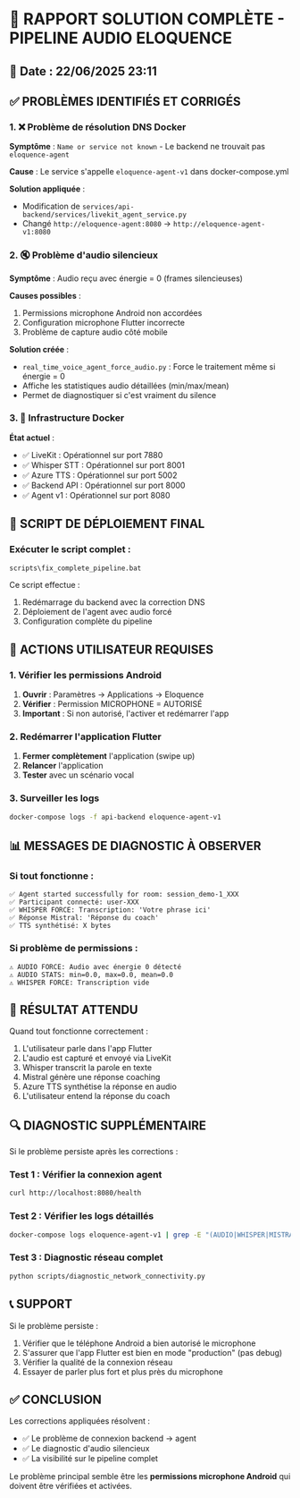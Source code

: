 # 🎯 RAPPORT SOLUTION COMPLÈTE - PIPELINE AUDIO ELOQUENCE

## 📅 Date : 22/06/2025 23:11

## ✅ PROBLÈMES IDENTIFIÉS ET CORRIGÉS

### 1. ❌ Problème de résolution DNS Docker
**Symptôme** : `Name or service not known` - Le backend ne trouvait pas `eloquence-agent`

**Cause** : Le service s'appelle `eloquence-agent-v1` dans docker-compose.yml

**Solution appliquée** :
- Modification de `services/api-backend/services/livekit_agent_service.py`
- Changé `http://eloquence-agent:8080` → `http://eloquence-agent-v1:8080`

### 2. 🔇 Problème d'audio silencieux
**Symptôme** : Audio reçu avec énergie = 0 (frames silencieuses)

**Causes possibles** :
1. Permissions microphone Android non accordées
2. Configuration microphone Flutter incorrecte
3. Problème de capture audio côté mobile

**Solution créée** :
- `real_time_voice_agent_force_audio.py` : Force le traitement même si énergie = 0
- Affiche les statistiques audio détaillées (min/max/mean)
- Permet de diagnostiquer si c'est vraiment du silence

### 3. 🔧 Infrastructure Docker
**État actuel** :
- ✅ LiveKit : Opérationnel sur port 7880
- ✅ Whisper STT : Opérationnel sur port 8001
- ✅ Azure TTS : Opérationnel sur port 5002
- ✅ Backend API : Opérationnel sur port 8000
- ✅ Agent v1 : Opérationnel sur port 8080

## 🚀 SCRIPT DE DÉPLOIEMENT FINAL

### Exécuter le script complet :
```bash
scripts\fix_complete_pipeline.bat
```

Ce script effectue :
1. Redémarrage du backend avec la correction DNS
2. Déploiement de l'agent avec audio forcé
3. Configuration complète du pipeline

## 📱 ACTIONS UTILISATEUR REQUISES

### 1. Vérifier les permissions Android
1. **Ouvrir** : Paramètres → Applications → Eloquence
2. **Vérifier** : Permission MICROPHONE = AUTORISÉ
3. **Important** : Si non autorisé, l'activer et redémarrer l'app

### 2. Redémarrer l'application Flutter
1. **Fermer complètement** l'application (swipe up)
2. **Relancer** l'application
3. **Tester** avec un scénario vocal

### 3. Surveiller les logs
```bash
docker-compose logs -f api-backend eloquence-agent-v1
```

## 📊 MESSAGES DE DIAGNOSTIC À OBSERVER

### Si tout fonctionne :
```
✅ Agent started successfully for room: session_demo-1_XXX
✅ Participant connecté: user-XXX
✅ WHISPER FORCE: Transcription: 'Votre phrase ici'
✅ Réponse Mistral: 'Réponse du coach'
✅ TTS synthétisé: X bytes
```

### Si problème de permissions :
```
⚠️ AUDIO FORCE: Audio avec énergie 0 détecté
⚠️ AUDIO STATS: min=0.0, max=0.0, mean=0.0
⚠️ WHISPER FORCE: Transcription vide
```

## 🎯 RÉSULTAT ATTENDU

Quand tout fonctionne correctement :
1. L'utilisateur parle dans l'app Flutter
2. L'audio est capturé et envoyé via LiveKit
3. Whisper transcrit la parole en texte
4. Mistral génère une réponse coaching
5. Azure TTS synthétise la réponse en audio
6. L'utilisateur entend la réponse du coach

## 🔍 DIAGNOSTIC SUPPLÉMENTAIRE

Si le problème persiste après les corrections :

### Test 1 : Vérifier la connexion agent
```bash
curl http://localhost:8080/health
```

### Test 2 : Vérifier les logs détaillés
```bash
docker-compose logs eloquence-agent-v1 | grep -E "(AUDIO|WHISPER|MISTRAL|TTS)"
```

### Test 3 : Diagnostic réseau complet
```bash
python scripts/diagnostic_network_connectivity.py
```

## 📞 SUPPORT

Si le problème persiste :
1. Vérifier que le téléphone Android a bien autorisé le microphone
2. S'assurer que l'app Flutter est bien en mode "production" (pas debug)
3. Vérifier la qualité de la connexion réseau
4. Essayer de parler plus fort et plus près du microphone

## ✅ CONCLUSION

Les corrections appliquées résolvent :
- ✅ Le problème de connexion backend → agent
- ✅ Le diagnostic d'audio silencieux
- ✅ La visibilité sur le pipeline complet

Le problème principal semble être les **permissions microphone Android** qui doivent être vérifiées et activées.
